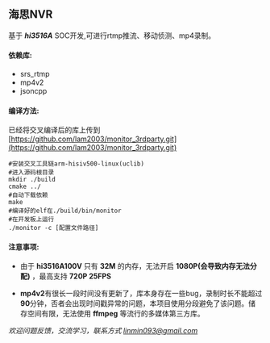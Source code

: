 ## 海思NVR
基于 *****hi3516A***** SOC开发,可进行rtmp推流、移动侦测、mp4录制。

#### 依赖库:
- srs_rtmp
- mp4v2
- jsoncpp

#### 编译方法:
已经将交叉编译后的库上传到[https://github.com/lam2003/monitor_3rdparty.git](https://github.com/lam2003/monitor_3rdparty.git)
```
#安装交叉工具链arm-hisiv500-linux(uclib)
#进入源码根目录
mkdir ./build
cmake ../
#自动下载依赖
make 
#编译好的elf在./build/bin/monitor
#在开发板上运行
./monitor -c [配置文件路径]
```
#### 注意事项:
- 由于 **hi3516A100V** 只有 **32M** 的内存，无法开启 **1080P(会导致内存无法分配)** ，最高支持 **720P 25FPS**

- **mp4v2**有很长一段时间没有更新了，库本身存在一些bug，录制时长不能超过**90**分钟，否者会出现时间戳异常的问题，本项目使用分段避免了该问题。储存空间有限，无法使用 **ffmpeg** 等流行的多媒体第三方库。

*欢迎问题反馈，交流学习，联系方式 linmin093@gmail.com*
